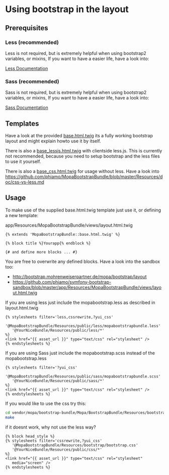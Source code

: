 Using bootstrap in the layout
=============================

Prerequisites
-------------

### Less (recommended)

Less is not required, but is extremely helpful when using bootstrap2 variables, or mixins,
If you want to have a easier life, have a look into:

[Less Documentation](https://github.com/phiamo/MopaBootstrapBundle/blob/master/Resources/doc/less-installation.md)

### Sass (recommended)

Sass is not required, but is extremely helpful when using bootstrap2 variables, or mixins,
If you want to have a easier life, have a look into:

[Sass Documentation](https://github.com/phiamo/MopaBootstrapBundle/blob/master/Resources/doc/sass-configuration.md)

Templates
---------

Have a look at the provided [base.html.twig](https://github.com/phiamo/MopaBootstrapBundle/blob/master/Resources/views/base.html.twig) its a fully working bootstrap layout and might explain howto use it by itself.

There is also a [base_lessjs.html.twig](https://github.com/phiamo/MopaBootstrapBundle/blob/master/Resources/views/base_lessjs.html.twig) with clientside less.js. This is currently not recommended, because you need to setup bootstrap and the less files to use it yourself.

There is also a [base_css.html.twig](https://github.com/phiamo/MopaBootstrapBundle/blob/master/Resources/views/base_css.html.twig) for usage without less.
Have a look into https://github.com/phiamo/MopaBootstrapBundle/blob/master/Resources/doc/css-vs-less.md


Usage
-----

To make use of the supplied base.html.twig template just use it, or
defining a new template:

app/Resources/MopaBootstrapBundle/views/layout.html.twig

```jinja
{% extends 'MopaBootstrapBundle::base.html.twig' %}

{% block title %}Yourapp{% endblock %}

{# and define more blocks ... #}

```

You are free to overwrite any defined blocks.
Have a look into the sandbox too:

 * http://bootstrap.mohrenweiserpartner.de/mopa/bootstrap/layout
 * https://github.com/phiamo/symfony-bootstrap-sandbox/blob/master/app/Resources/MopaBootstrapBundle/views/layout.html.twig

If you are using less just include the mopabootstrap.less as described in layout.html.twig

``` jinja
{% stylesheets filter='less,cssrewrite,?yui_css'
   '@MopaBootstrapBundle/Resources/public/less/mopabootstrapbundle.less'
   '@YourNiceBundle/Resources/public/less/*'
%}
<link href="{{ asset_url }}" type="text/css" rel="stylesheet" />
{% endstylesheets %}
```

If you are using Sass just include the mopabootstrap.scss instead of the mopabootstrap.less

``` jinja
{% stylesheets filter='?yui_css'
   '@MopaBootstrapBundle/Resources/public/sass/mopabootstrapbundle.scss'
   '@YourNiceBundle/Resources/public/sass/*'
%}
<link href="{{ asset_url }}" type="text/css" rel="stylesheet" />
{% endstylesheets %}
```

If you would like to use the css try this:

```bash
cd vendor/mopa/bootstrap-bundle/Mopa/BootstrapBundle/Resources/bootstrap
make
```
if it doesnt work, why not use the less way?

``` jinja
{% block head_style %}
{% stylesheets filter='cssrewrite,?yui_css'
   '@MopaBootstrapBundle/Resources/bootstrap/bootstrap.css'
   '@YourNiceBundle/Resources/public/css/*'
%}
<link href="{{ asset_url }}" type="text/css" rel="stylesheet"
   media="screen" />
{% endstylesheets %}
